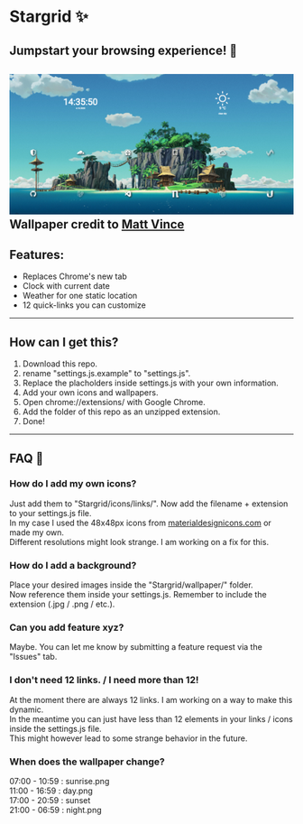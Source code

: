 # Stargrid ✨
## Jumpstart your browsing experience! 🚀
![Hero Image](hero.png)<br/>
Wallpaper credit to [Matt Vince](https://www.mattvince.com/)
---

## Features:
- Replaces Chrome's new tab
- Clock with current date
- Weather for one static location
- 12 quick-links you can customize

---

## How can I get this?
1. Download this repo.
2. rename "settings.js.example" to "settings.js".
3. Replace the placholders inside settings.js with your own information.
4. Add your own icons and wallpapers.
5. Open chrome://extensions/ with Google Chrome.
6. Add the folder of this repo as an unzipped extension.
7. Done!

---

## FAQ 🤔

### How do I add my own icons?
Just add them to "Stargrid/icons/links/". Now add the filename + extension to your settings.js file.<br/>
In my case I used the 48x48px icons from [materialdesignicons.com](https://materialdesignicons.com/) or made my own.<br/>
Different resolutions might look strange. I am working on a fix for this.

### How do I add a background?
Place your desired images inside the "Stargrid/wallpaper/" folder.<br/>
Now reference them inside your settings.js. Remember to include the extension (.jpg / .png / etc.).

### Can you add feature xyz?
Maybe. You can let me know by submitting a feature request via the "Issues" tab.

### I don't need 12 links. / I need more than 12!
At the moment there are always 12 links. I am working on a way to make this dynamic.<br/>
In the meantime you can just have less than 12 elements in your links / icons inside the settings.js file.<br/>
This might however lead to some strange behavior in the future.

### When does the wallpaper change?
07:00 - 10:59 : sunrise.png<br/>
11:00 - 16:59 : day.png<br/>
17:00 - 20:59 : sunset<br/>
21:00 - 06:59 : night.png
